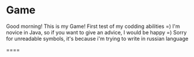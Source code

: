 Game
====

Good morning! This is my Game!
First test of my codding abilities =)
I'm novice in Java, so if you want to give an advice, I would be happy =)
Sorry for unreadable symbols, it's because i'm trying to write in russian language

====
